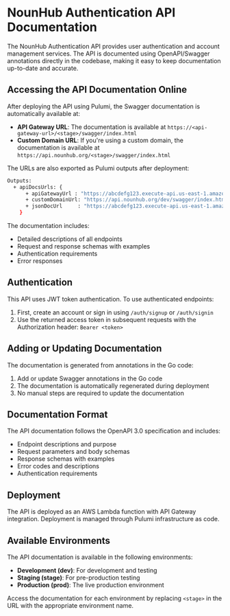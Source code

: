 # NounHub Authentication API Documentation

The NounHub Authentication API provides user authentication and account management services. The API is documented using OpenAPI/Swagger annotations directly in the codebase, making it easy to keep documentation up-to-date and accurate.

## Accessing the API Documentation Online

After deploying the API using Pulumi, the Swagger documentation is automatically available at:

- **API Gateway URL**: The documentation is available at `https://<api-gateway-url>/<stage>/swagger/index.html`
- **Custom Domain URL**: If you're using a custom domain, the documentation is available at `https://api.nounhub.org/<stage>/swagger/index.html`

The URLs are also exported as Pulumi outputs after deployment:

```bash
Outputs:
  + apiDocsUrls: {
      + apiGatewayUrl : "https://abcdefg123.execute-api.us-east-1.amazonaws.com/dev/swagger/index.html"
      + customDomainUrl: "https://api.nounhub.org/dev/swagger/index.html"
      + jsonDocUrl     : "https://abcdefg123.execute-api.us-east-1.amazonaws.com/dev/swagger/doc.json"
    }
```

The documentation includes:

- Detailed descriptions of all endpoints
- Request and response schemas with examples
- Authentication requirements
- Error responses

## Authentication

This API uses JWT token authentication. To use authenticated endpoints:

1. First, create an account or sign in using `/auth/signup` or `/auth/signin`
2. Use the returned access token in subsequent requests with the Authorization header: `Bearer <token>`

## Adding or Updating Documentation

The documentation is generated from annotations in the Go code:

1. Add or update Swagger annotations in the Go code
2. The documentation is automatically regenerated during deployment
3. No manual steps are required to update the documentation

## Documentation Format

The API documentation follows the OpenAPI 3.0 specification and includes:

- Endpoint descriptions and purpose
- Request parameters and body schemas
- Response schemas with examples
- Error codes and descriptions
- Authentication requirements

## Deployment

The API is deployed as an AWS Lambda function with API Gateway integration. Deployment is managed through Pulumi infrastructure as code.

## Available Environments

The API documentation is available in the following environments:

- **Development (dev)**: For development and testing
- **Staging (stage)**: For pre-production testing
- **Production (prod)**: The live production environment

Access the documentation for each environment by replacing `<stage>` in the URL with the appropriate environment name. 